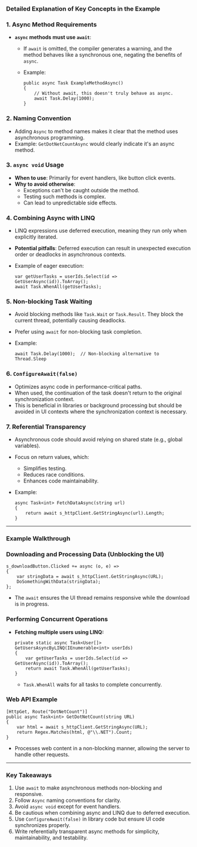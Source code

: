 ### Detailed Explanation of Key Concepts in the Example

### 1\. **Async Method Requirements**

- **`async` methods must use `await`**:

  - If `await` is omitted, the compiler generates a warning, and the method behaves like a synchronous one, negating the
    benefits of `async`.

  - Example:

    ```
    public async Task ExampleMethodAsync()
    {
        // Without await, this doesn't truly behave as async.
        await Task.Delay(1000);
    }

    ```

### 2\. **Naming Convention**

- Adding `Async` to method names makes it clear that the method uses asynchronous programming.
- Example: `GetDotNetCountAsync` would clearly indicate it's an async method.

### 3\. **`async void` Usage**

- **When to use**: Primarily for event handlers, like button click events.
- **Why to avoid otherwise**:
  - Exceptions can't be caught outside the method.
  - Testing such methods is complex.
  - Can lead to unpredictable side effects.

### 4\. **Combining Async with LINQ**

- LINQ expressions use deferred execution, meaning they run only when explicitly iterated.

- **Potential pitfalls**: Deferred execution can result in unexpected execution order or deadlocks in asynchronous
  contexts.

- Example of eager execution:

  ```
  var getUserTasks = userIds.Select(id => GetUserAsync(id)).ToArray();
  await Task.WhenAll(getUserTasks);

  ```

### 5\. **Non-blocking Task Waiting**

- Avoid blocking methods like `Task.Wait` or `Task.Result`. They block the current thread, potentially causing
  deadlocks.

- Prefer using `await` for non-blocking task completion.

- Example:

  ```
  await Task.Delay(1000);  // Non-blocking alternative to Thread.Sleep

  ```

### 6\. **`ConfigureAwait(false)`**

- Optimizes async code in performance-critical paths.
- When used, the continuation of the task doesn't return to the original synchronization context.
- This is beneficial in libraries or background processing but should be avoided in UI contexts where the
  synchronization context is necessary.

### 7\. **Referential Transparency**

- Asynchronous code should avoid relying on shared state (e.g., global variables).

- Focus on return values, which:

  - Simplifies testing.
  - Reduces race conditions.
  - Enhances code maintainability.

- Example:

  ```
  async Task<int> FetchDataAsync(string url)
  {
      return await s_httpClient.GetStringAsync(url).Length;
  }

  ```

---

### Example Walkthrough

### **Downloading and Processing Data (Unblocking the UI)**

```
s_downloadButton.Clicked += async (o, e) =>
{
    var stringData = await s_httpClient.GetStringAsync(URL);
    DoSomethingWithData(stringData);
};

```

- The `await` ensures the UI thread remains responsive while the download is in progress.

### **Performing Concurrent Operations**

- **Fetching multiple users using LINQ:**

  ```
  private static async Task<User[]> GetUsersAsyncByLINQ(IEnumerable<int> userIds)
  {
      var getUserTasks = userIds.Select(id => GetUserAsync(id)).ToArray();
      return await Task.WhenAll(getUserTasks);
  }

  ```

  - `Task.WhenAll` waits for all tasks to complete concurrently.

### **Web API Example**

```
[HttpGet, Route("DotNetCount")]
public async Task<int> GetDotNetCount(string URL)
{
    var html = await s_httpClient.GetStringAsync(URL);
    return Regex.Matches(html, @"\\.NET").Count;
}

```

- Processes web content in a non-blocking manner, allowing the server to handle other requests.

---

### **Key Takeaways**

1.  Use `await` to make asynchronous methods non-blocking and responsive.
2.  Follow `Async` naming conventions for clarity.
3.  Avoid `async void` except for event handlers.
4.  Be cautious when combining async and LINQ due to deferred execution.
5.  Use `ConfigureAwait(false)` in library code but ensure UI code synchronizes properly.
6.  Write referentially transparent async methods for simplicity, maintainability, and testability.
